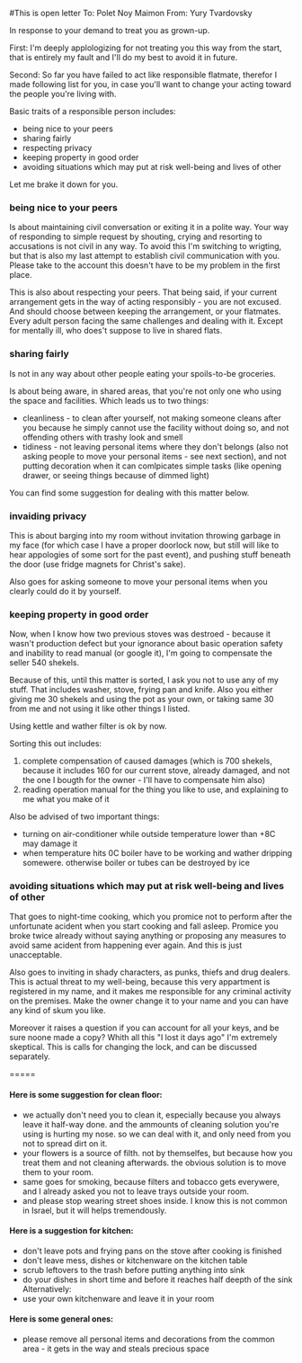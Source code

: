 #This is open letter
    To: Polet Noy Maimon
    From: Yury Tvardovsky

In response to your demand to treat you as grown-up.

First:
I'm deeply applologizing for not treating you this way from the start,
that is entirely my fault and I'll do my best to avoid it in future.

Second:
So far you have failed to act like responsible flatmate, therefor I made
following list for you, in case you'll want to change your acting toward
the people you're living with.

Basic traits of a responsible person includes:
- being nice to your peers
- sharing fairly
- respecting privacy
- keeping property in good order
- avoiding situations which may put at risk well-being and lives of other

Let me brake it down for you.

### being nice to your peers

Is about maintaining civil conversation or exiting it in a polite way. Your
way of responding to simple request by shouting, crying and resorting to
accusations is not civil in any way. To avoid this I'm switching to wrigting,
but that is also my last attempt to establish civil communication with you.
Please take to the account this doesn't have to be my problem in the first
place.

This is also about respecting your peers. That being said, if your current
arrangement gets in the way of acting responsibly - you are not excused. And
should choose between keeping the arrangement, or your flatmates. Every
adult person facing the same challenges and dealing with it. Except for
mentally ill, who does't suppose to live in shared flats.

### sharing fairly

Is not in any way about other people eating your spoils-to-be groceries.

Is about being aware, in shared areas, that you're not only one who using
the space and facilities. Which leads us to two things:
- cleanliness - to clean after yourself, not making someone cleans after
you because he simply cannot use the facility without doing so, and not 
offending others with trashy look and smell
- tidiness - not leaving personal items where they don't belongs (also
not asking people to move your personal items - see next section), and
not putting decoration when it can comlpicates simple tasks (like opening
drawer, or seeing things because of dimmed light)

You can find some suggestion for dealing with this matter below.

### invaiding privacy

This is about barging into my room without invitation throwing garbage in my
face (for which case I have a proper doorlock now, but still will like to hear
appologies of some sort for the past event), and pushing stuff beneath the
door (use fridge magnets for Christ's sake).

Also goes for asking someone to move your personal items when you clearly
could do it by yourself.

### keeping property in good order

Now, when I know how two previous stoves was destroed - because it wasn't
production defect but your ignorance about basic operation safety and
inability to read manual (or google it), I'm going to compensate the seller
540 shekels.

Because of this, until this matter is sorted, I ask you not to use any of my
stuff. That includes washer, stove, frying pan and knife. Also you either
giving me 30 shekels and using the pot as your own, or taking same 30 from
me and not using it like other things I listed.

Using kettle and wather filter is ok by now.

Sorting this out includes:
1. complete compensation of caused damages (which is 700 shekels, because it
includes 160 for our current stove, already damaged, and not the one I bougth
for the owner - I'll have to compensate him also)
2. reading operation manual for the thing you like to use, and explaining to me
what you make of it

Also be advised of two important things:
- turning on air-conditioner while outside temperature lower than +8C may
damage it
- when temperature hits 0C boiler have to be working and wather dripping
somewere. otherwise boiler or tubes can be destroyed by ice

### avoiding situations which may put at risk well-being and lives of other

That goes to night-time cooking, which you promice not to perform after the
unfortunate acident when you start cooking and fall asleep. Promice you broke
twice already without saying anything or proposing any measures to avoid same
acident from happening ever again. And this is just unacceptable.

Also goes to inviting in shady characters, as punks, thiefs and drug dealers.
This is actual threat to my well-being, because this very appartment is registered
in my name, and it makes me responsible for any criminal activity on the premises.
Make the owner change it to your name and you can have any kind of skum you like.

Moreover it raises a question if you can account for all your keys, and be sure
noone made a copy? Whith all this "I lost it days ago" I'm extremely skeptical.
This is calls for changing the lock, and can be discussed separately.

=====

#### Here is some suggestion for clean floor:
- we actually don't need you to clean it, especially because you always leave it
half-way done. and the ammounts of cleaning solution you're using is hurting my
nose. so we can deal with it, and only need from you not to spread dirt on it.
- your flowers is a source of filth. not by themselfes, but because how you treat
them and not cleaning afterwards. the obvious solution is to move them to your room.
- same goes for smoking, because filters and tobacco gets everywere, and I already
asked you not to leave trays outside your room.
- and please stop wearing street shoes inside. I know this is not common in Israel,
but it will helps tremendously.

#### Here is a suggestion for kitchen:
- don't leave pots and frying pans on the stove after cooking is finished
- don't leave mess, dishes or kitchenware on the kitchen table
- scrub leftovers to the trash before putting anything into sink
- do your dishes in short time and before it reaches half deepth of the
sink
Alternatively:
- use your own kitchenware and leave it in your room

#### Here is some general ones:
- please remove all personal items and decorations from the common area - it gets in
the way and steals precious space
